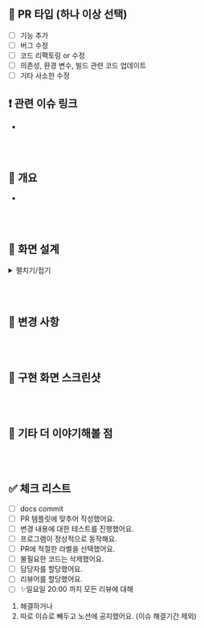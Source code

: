 ## 📍 PR 타입 (하나 이상 선택)
- [ ] 기능 추가
- [ ] 버그 수정
- [ ] 코드 리팩토링 or 수정
- [ ] 의존성, 환경 변수, 빌드 관련 코드 업데이트
- [ ] 기타 사소한 수정

## ❗️ 관련 이슈 링크
- 

<br><br>

## 📌 개요
- 

<br><br>

## 🧱 화면 설계

  <details>
  <summary>펼치기/접기</summary>

<!-- 설계 내용 작성 -->
  </details>

<br><br>

## 🔁 변경 사항
<br><br>
## 📸 구현 화면 스크린샷
<!-- <img src="your_url" width="300" height="651"> -->

<br><br>

## 👀 기타 더 이야기해볼 점

<br><br>

## ✅ 체크 리스트
- [ ] docs commit
- [ ] PR 템플릿에 맞추어 작성했어요.
- [ ] 변경 내용에 대한 테스트를 진행했어요.
- [ ] 프로그램이 정상적으로 동작해요.
- [ ] PR에 적절한 라벨을 선택했어요.
- [ ] 불필요한 코드는 삭제했어요.
- [ ] 담당자를 할당했어요.
- [ ] 리뷰어를 할당했어요.
- [ ] ✨일요일 20:00 까지 모든 리뷰에 대해 
1. 해결하거나
2. 따로 이슈로 빼두고 노션에 공지했어요. (이슈 해결기간 제외)
